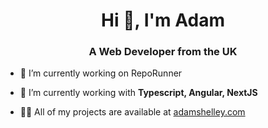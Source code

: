<h1 align="center">Hi 👋, I'm Adam</h1>
<h3 align="center">A Web Developer from the UK</h3>

- 🔭 I’m currently working on RepoRunner

- 🌱 I’m currently working with **Typescript, Angular, NextJS**

- 👨‍💻 All of my projects are available at [adamshelley.com](https://adamshelley.com)

<p align="left">
</p>
